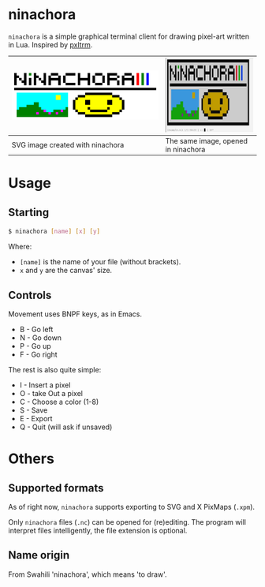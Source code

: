 # ninachora

`ninachora` is a simple graphical terminal client for drawing pixel-art written in Lua.
Inspired by [pxltrm](https://github.com/dylanaraps/pxltrm).

| ![example SVG](./example.svg)    | ![screenshot](./screenshot.jpg)     |
| ---                              | ---                                 |
| SVG image created with ninachora | The same image, opened in ninachora |

# Usage

## Starting

```sh
$ ninachora [name] [x] [y]
```

Where:

* `[name]` is the name of your file (without brackets).
* `x` and `y` are the canvas' size.

## Controls

Movement uses BNPF keys, as in Emacs.

* B - Go left
* N - Go down
* P - Go up
* F - Go right

The rest is also quite simple:

* I - Insert a pixel
* O - take Out a pixel
* C - Choose a color (1-8)
* S - Save
* E - Export
* Q - Quit (will ask if unsaved)

# Others

## Supported formats

As of right now, `ninachora` supports exporting to SVG and X PixMaps (`.xpm`).

Only `ninachora` files (`.nc`) can be opened for (re)editing. The program will interpret files intelligently, the file extension is optional.

## Name origin

From Swahili 'ninachora', which means 'to draw'.
